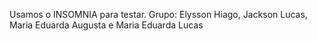 Usamos o INSOMNIA para testar. 
Grupo: Elysson Hiago, Jackson Lucas, Maria Eduarda Augusta e Maria Eduarda Lucas
